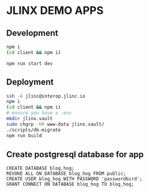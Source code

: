 # JLINX DEMO APPS

## Development

```bash
npm i
(cd client && npm i)
```


```
npm run start dev
```


## Deployment

```bash
ssh -A jlinc@interop.jlinc.io
npm i
(cd client && npm i)
# ensure you have a .env
mkdir jlinx.vault
sudo chgrp -hR www-data jlinx.vault/
./scripts/db-migrate
npm run build
```




## Create postgresql database for app

```
CREATE DATABASE blog_hog;
REVOKE ALL ON DATABASE blog_hog FROM public;
CREATE USER blog_hog WITH PASSWORD 'passwordbird';
GRANT CONNECT ON DATABASE blog_hog TO blog_hog;
```
